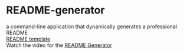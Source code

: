 # README-generator
a command-line application that dynamically generates a professional README <br />
[README template](./templateREADME.md)<br />
Watch the video for the 
[README Generator](./images/test.mp4)
